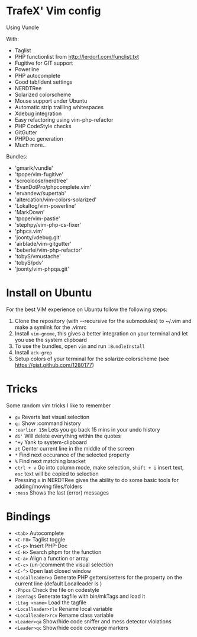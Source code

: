 TrafeX' Vim config
==================
Using Vundle

With:

* Taglist
* PHP functionlist from http://lerdorf.com/funclist.txt
* Fugitive for GIT support
* Powerline
* PHP autocomplete
* Good tab/ident settings
* NERDTRee
* Solarized colorscheme
* Mouse support under Ubuntu
* Automatic strip trailling whitespaces
* Xdebug integration
* Easy refactoring using vim-php-refactor
* PHP CodeStyle checks
* GitGutter
* PHPDoc generation
* Much more..

Bundles:
* 'gmarik/vundle'
* 'tpope/vim-fugitive'
* 'scrooloose/nerdtree'
* 'EvanDotPro/phpcomplete.vim'
* 'ervandew/supertab'
* 'altercation/vim-colors-solarized'
* 'Lokaltog/vim-powerline'
* 'MarkDown'
* 'tpope/vim-pastie'
* 'stephpy/vim-php-cs-fixer'
* 'phpcs.vim'
* 'joonty/vdebug.git'
* 'airblade/vim-gitgutter'
* 'beberlei/vim-php-refactor'
* 'tobyS/vmustache'
* 'tobyS/pdv'
* 'joonty/vim-phpqa.git'

Install on Ubuntu
================
For the best VIM experience on Ubuntu follow the following steps:

1. Clone the repository (with --recursive for the submodules) to ~/.vim and make a symlink for the .vimrc
2. Install `vim-gnome`, this gives a better integration on your terminal and let you use the system clipboard
3. To use the bundles, open `vim` and run `:BundleInstall`
4. Install `ack-grep`
5. Setup colors of your terminal for the solarize colorscheme (see https://gist.github.com/1280177)

Tricks
======
Some random vim tricks I like to remember

* `gv` Reverts last visual selection
* `q:` Show :command history
* `:earlier 15m` Lets you go back 15 mins in your undo history
* `di'` Will delete everything within the quotes
* `"+y` Yank to system-clipboard
* `zt` Center current line in the middle of the screen
* `*` Find next occurance of the selected property
* `%` Find next matching bracket
* `ctrl + v` Go into column mode, make selection, `shift + i` insert text, `esc` text will be copied to selection
* Pressing `m` in NERDTRee gives the ability to do some basic tools for adding/moving files/folders
* `:mess` Shows the last (error) messages

Bindings
========
* `<tab>` Autocomplete
* `<C-F8>` Taglist toggle
* `<C-p>` Insert PHP-Doc
* `<C-H>` Search phpm for the function
* `<C-a>` Align a function or array
* `<C-c>` (un-)comment the visual selection
* `<C-^>` Open last closed window
* `<Localleader>p` Generate PHP getters/setters for the property on the current line (default Localleader is \)
* `:Phpcs` Check the file on codestyle
* `:GenTags` Generate tagfile with bin/mkTags and load it
* `:Ltag <name>` Load the tagfile
* `<Localleader>rlv` Rename local variable
* `<Localleader>rcv` Rename class variable
* `<Leader>qa` Show/hide code sniffer and mess detector violations
* `<Leader>qc` Show/hide code coverage markers
